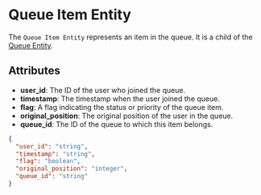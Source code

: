 # Queue Item Entity

The `Queue Item Entity` represents an item in the queue. It is a child of the [Queue Entity](queue-entity.md).

## Attributes

- **user_id**: The ID of the user who joined the queue.
- **timestamp**: The timestamp when the user joined the queue.
- **flag**: A flag indicating the status or priority of the queue item.
- **original_position**: The original position of the user in the queue.
- **queue_id**: The ID of the queue to which this item belongs.

```json
{
  "user_id": "string",
  "timestamp": "string",
  "flag": "boolean",
  "original_position": "integer",
  "queue_id": "string"
}
```
